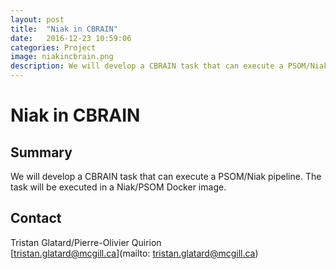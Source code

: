 ```yaml
---
layout: post
title:  "Niak in CBRAIN"
date:   2016-12-23 10:59:06
categories: Project
image: niakincbrain.png
description: We will develop a CBRAIN task that can execute a PSOM/Niak pipeline.
---
```

# Niak in CBRAIN

## Summary
We will develop a CBRAIN task that can execute a PSOM/Niak pipeline. The task will be executed in a Niak/PSOM Docker image.

## Contact  
Tristan Glatard/Pierre-Olivier Quirion  
[tristan.glatard@mcgill.ca](mailto: tristan.glatard@mcgill.ca)  
